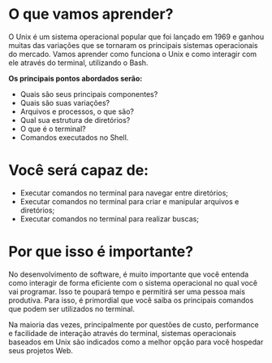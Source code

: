 # O que vamos aprender?

O Unix é um sistema operacional popular que foi lançado em 1969 e ganhou muitas das variações que se tornaram os principais sistemas operacionais do mercado. Vamos aprender como funciona o Unix e como interagir com ele através do terminal, utilizando o Bash.

**Os principais pontos abordados serão:**

- Quais são seus principais componentes?
- Quais são suas variações?
- Arquivos e processos, o que são?
- Qual sua estrutura de diretórios?
- O que é o terminal?
- Comandos executados no Shell.

##

# Você será capaz de:

- Executar comandos no terminal para navegar entre diretórios;
- Executar comandos no terminal para criar e manipular arquivos e diretórios;
- Executar comandos no terminal para realizar buscas;

##

# Por que isso é importante?

No desenvolvimento de software, é muito importante que você entenda como interagir de forma eficiente com o sistema operacional no qual você vai programar. Isso te poupará tempo e permitirá ser uma pessoa mais produtiva. Para isso, é primordial que você saiba os principais comandos que podem ser utilizados no terminal.

Na maioria das vezes, principalmente por questões de custo, performance e facilidade de interação através do terminal, sistemas operacionais baseados em Unix são indicados como a melhor opção para você hospedar seus projetos Web.